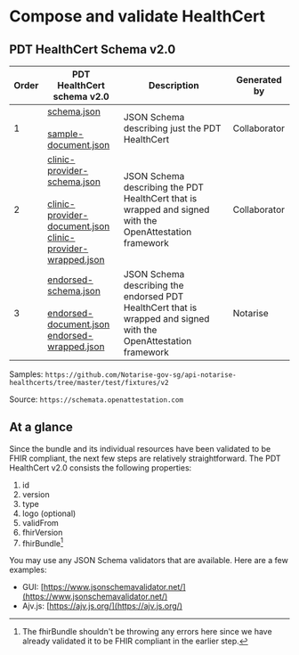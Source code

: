 # Compose and validate HealthCert

## PDT HealthCert Schema v2.0

<table>
<thead>
  <tr>
    <th>Order</th>
    <th>PDT HealthCert schema v2.0</th>
    <th>Description</th>
    <th>Generated by</th>
  </tr>
</thead>
<tbody>
  <tr>
    <td>1</td>
    <td><a href="https://schemata.openattestation.com/sg/gov/moh/pdt-healthcert/2.0/schema.json" target="_blank" rel="noopener noreferrer">schema.json</a><br><br><a href="https://schemata.openattestation.com/sg/gov/moh/pdt-healthcert/2.0/sample-document.json" target="_blank" rel="noopener noreferrer">sample-document.json</a></td>
    <td>JSON Schema describing just the PDT HealthCert</td>
    <td>Collaborator</td>
  </tr>
  <tr>
    <td>2</td>
    <td><a href="https://schemata.openattestation.com/sg/gov/moh/pdt-healthcert/2.0/clinic-provider-schema.json" target="_blank" rel="noopener noreferrer">clinic-provider-schema.json</a><br><br><a href="https://schemata.openattestation.com/sg/gov/moh/pdt-healthcert/2.0/clinic-provider-document.json" target="_blank" rel="noopener noreferrer">clinic-provider-document.json</a><br><a href="https://schemata.openattestation.com/sg/gov/moh/pdt-healthcert/2.0/clinic-provider-wrapped.json" target="_blank" rel="noopener noreferrer">clinic-provider-wrapped.json</a></td>
    <td>JSON Schema describing the PDT HealthCert that is wrapped and signed with the OpenAttestation framework</td>
    <td>Collaborator</td>
  </tr>
  <tr>
    <td>3</td>
    <td><a href="https://schemata.openattestation.com/sg/gov/moh/pdt-healthcert/2.0/endorsed-schema.json" target="_blank" rel="noopener noreferrer">endorsed-schema.json</a><br><br><a href="https://schemata.openattestation.com/sg/gov/moh/pdt-healthcert/2.0/endorsed-document.json" target="_blank" rel="noopener noreferrer">endorsed-document.json</a><br><a href="https://schemata.openattestation.com/sg/gov/moh/pdt-healthcert/2.0/endorsed-wrapped.json" target="_blank" rel="noopener noreferrer">endorsed-wrapped.json</a></td>
    <td>JSON Schema describing the endorsed PDT HealthCert that is wrapped and signed with the OpenAttestation framework</td>
    <td>Notarise</td>
  </tr>
</tbody>
</table>

Samples: `https://github.com/Notarise-gov-sg/api-notarise-healthcerts/tree/master/test/fixtures/v2`

Source: `https://schemata.openattestation.com`

## At a glance

Since the bundle and its individual resources have been validated to be FHIR compliant, the next few steps are relatively straightforward. The PDT HealthCert v2.0 consists the following properties:

1. id
2. version
3. type
4. logo (optional)
5. validFrom
6. fhirVersion
7. fhirBundle[^1]

[^1]: The fhirBundle shouldn't be throwing any errors here since we have already validated it to be FHIR compliant in the earlier step.

You may use any JSON Schema validators that are available. Here are a few examples:

- GUI: [https://www.jsonschemavalidator.net/](https://www.jsonschemavalidator.net/)
- Ajv.js: [https://ajv.js.org/](https://ajv.js.org/)
